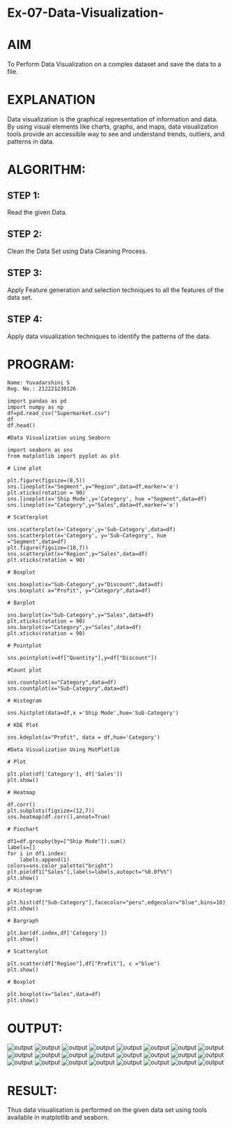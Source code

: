 # Ex-07-Data-Visualization-

# AIM
To Perform Data Visualization on a complex dataset and save the data to a file. 

# EXPLANATION
Data visualization is the graphical representation of information and data. By using visual elements like charts, graphs, and maps, data visualization tools provide an accessible way to see and understand trends, outliers, and patterns in data.

# ALGORITHM:
## STEP 1:
Read the given Data.
## STEP 2:
Clean the Data Set using Data Cleaning Process.
## STEP 3:
Apply Feature generation and selection techniques to all the features of the data set.
## STEP 4:
Apply data visualization techniques to identify the patterns of the data.


# PROGRAM:
```
Name: Yuvadarshini S
Reg. No.: 212221230126

import pandas as pd
import numpy as np
df=pd.read_csv("Supermarket.csv")
df
df.head()

#Data Visualization using Seaborn

import seaborn as sns
from matplotlib import pyplot as plt

# Line plot

plt.figure(figsize=(8,5))
sns.lineplot(x="Segment",y="Region",data=df,marker='o')
plt.xticks(rotation = 90)
sns.lineplot(x='Ship Mode',y='Category', hue ="Segment",data=df)
sns.lineplot(x="Category",y="Sales",data=df,marker='o')

# Scatterplot

sns.scatterplot(x='Category',y='Sub-Category',data=df)
sns.scatterplot(x='Category', y='Sub-Category', hue ="Segment",data=df)
plt.figure(figsize=(10,7))
sns.scatterplot(x="Region",y="Sales",data=df)
plt.xticks(rotation = 90)

# Boxplot

sns.boxplot(x="Sub-Category",y="Discount",data=df)
sns.boxplot( x="Profit", y="Category",data=df)

# Barplot

sns.barplot(x="Sub-Category",y="Sales",data=df)
plt.xticks(rotation = 90)
sns.barplot(x="Category",y="Sales",data=df)
plt.xticks(rotation = 90)

# Pointplot

sns.pointplot(x=df["Quantity"],y=df["Discount"])

#Count plot

sns.countplot(x="Category",data=df)
sns.countplot(x="Sub-Category",data=df)

# Histogram

sns.histplot(data=df,x ='Ship Mode',hue='Sub-Category')

# KDE Plot

sns.kdeplot(x="Profit", data = df,hue='Category')

#Data Visualization Using MatPlotlib

# Plot

plt.plot(df['Category'], df['Sales'])
plt.show()

# Heatmap

df.corr()
plt.subplots(figsize=(12,7))
sns.heatmap(df.corr(),annot=True)

# Piechart

df1=df.groupby(by=["Ship Mode"]).sum()
labels=[]
for i in df1.index:
    labels.append(i)
colors=sns.color_palette("bright")
plt.pie(df1["Sales"],labels=labels,autopct="%0.0f%%")
plt.show()

# Histogram

plt.hist(df["Sub-Category"],facecolor="peru",edgecolor="blue",bins=10)
plt.show()

# Bargraph

plt.bar(df.index,df['Category'])
plt.show()

# Scatterplot

plt.scatter(df["Region"],df["Profit"], c ="blue")
plt.show()              

# Boxplot

plt.boxplot(x="Sales",data=df)
plt.show()
```
# OUTPUT:

![output](1.jpg)
![output](2.jpg)
![output](3.jpg)
![output](4.jpg)
![output](5.jpg)
![output](6.jpg)
![output](7.jpg)
![output](8.jpg)
![output](9.jpg)
![output](10.jpg)
![output](11.jpg)
![output](12.jpg)
![output](13.jpg)
![output](14.jpg)
![output](15.jpg)
![output](16.jpg)
![output](17.jpg)
![output](18.jpg)
![output](19.jpg)
![output](20.jpg)
![output](21.jpg)
![output](22.jpg)
![output](23.jpg)
![output](24.jpg)

# RESULT:

Thus data visualisation is performed on the given data set using tools available in matplotlib and seaborn.
